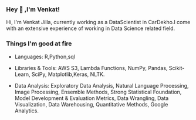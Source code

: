 ### Hey  👋 ,I'm Venkat!


Hi, I'm Venkat Jilla, currently working as a DataScientist in CarDekho.I come with an extensive experience of working in Data Science related field.

### Things I'm good at fire

- Languages: R,Python,sql
- Libraries & Tools: AWS S3, Lambda Functions, NumPy, Pandas, Scikit-Learn, SciPy, Matplotlib,Keras, NLTK.

- Data Analysis: Exploratory Data Analysis, Natural Language Processing, Image Processing, Ensemble Methods, Strong Statistical Foundation, Model Development & Evaluation Metrics, Data Wrangling, Data Visualization, Data Warehousing, Quantitative Methods, Google Analytics.
